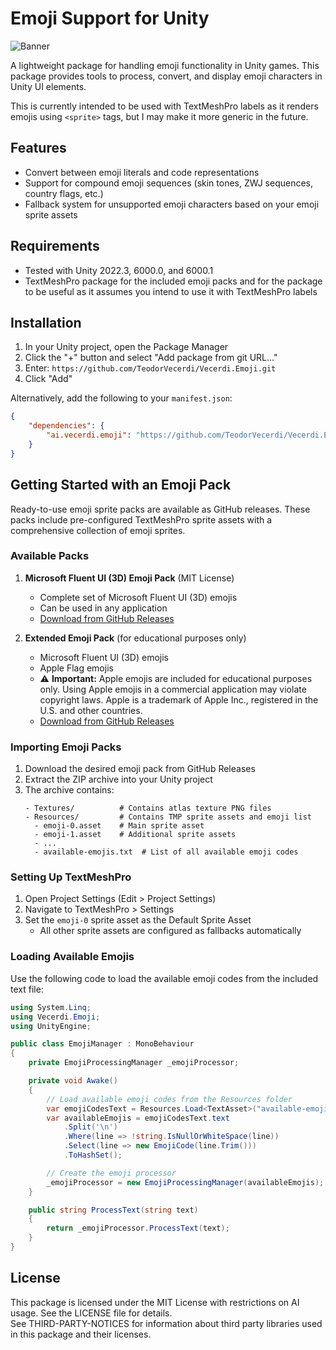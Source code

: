 # Emoji Support for Unity

![Banner](https://github.com/user-attachments/assets/b97f76df-c4f7-4d62-89ea-53fc4114e5b1)

A lightweight package for handling emoji functionality in Unity games. This package provides tools to process, convert, and display emoji characters in Unity UI elements.

This is currently intended to be used with TextMeshPro labels as it renders emojis using `<sprite>` tags, but I may make it more generic in the future.

## Features

- Convert between emoji literals and code representations
- Support for compound emoji sequences (skin tones, ZWJ sequences, country flags, etc.)
- Fallback system for unsupported emoji characters based on your emoji sprite assets

## Requirements

- Tested with Unity 2022.3, 6000.0, and 6000.1
- TextMeshPro package for the included emoji packs and for the package to be useful as it assumes you intend to use it with TextMeshPro labels

## Installation

1. In your Unity project, open the Package Manager
2. Click the "+" button and select "Add package from git URL..."
3. Enter: `https://github.com/TeodorVecerdi/Vecerdi.Emoji.git`
4. Click "Add"

Alternatively, add the following to your `manifest.json`:

```json
{
    "dependencies": {
        "ai.vecerdi.emoji": "https://github.com/TeodorVecerdi/Vecerdi.Emoji.git"
    }
}
```

## Getting Started with an Emoji Pack

Ready-to-use emoji sprite packs are available as GitHub releases. These packs include pre-configured TextMeshPro sprite assets with a comprehensive collection of emoji sprites.

### Available Packs

1. **Microsoft Fluent UI (3D) Emoji Pack** (MIT License)
   - Complete set of Microsoft Fluent UI (3D) emojis
   - Can be used in any application
   - [Download from GitHub Releases](https://github.com/TeodorVecerdi/Vecerdi.Emoji/releases/tag/emoji-pack-fluentui)

2. **Extended Emoji Pack** (for educational purposes only)
   - Microsoft Fluent UI (3D) emojis
   - Apple Flag emojis
   - ⚠️ **Important:** Apple emojis are included for educational purposes only. Using Apple emojis in a commercial application may violate copyright laws. Apple is a trademark of Apple Inc., registered in the U.S. and other countries.
   - [Download from GitHub Releases](https://github.com/TeodorVecerdi/Vecerdi.Emoji/releases/tag/emoji-pack-extended)

### Importing Emoji Packs

1. Download the desired emoji pack from GitHub Releases
2. Extract the ZIP archive into your Unity project
3. The archive contains:
   ```
   - Textures/          # Contains atlas texture PNG files
   - Resources/         # Contains TMP sprite assets and emoji list
     - emoji-0.asset    # Main sprite asset
     - emoji-1.asset    # Additional sprite assets
     - ...
     - available-emojis.txt  # List of all available emoji codes
   ```

### Setting Up TextMeshPro

1. Open Project Settings (Edit > Project Settings)
2. Navigate to TextMeshPro > Settings
3. Set the `emoji-0` sprite asset as the Default Sprite Asset
   - All other sprite assets are configured as fallbacks automatically

### Loading Available Emojis

Use the following code to load the available emoji codes from the included text file:

```csharp
using System.Linq;
using Vecerdi.Emoji;
using UnityEngine;

public class EmojiManager : MonoBehaviour
{
    private EmojiProcessingManager _emojiProcessor;

    private void Awake()
    {
        // Load available emoji codes from the Resources folder
        var emojiCodesText = Resources.Load<TextAsset>("available-emojis");
        var availableEmojis = emojiCodesText.text
            .Split('\n')
            .Where(line => !string.IsNullOrWhiteSpace(line))
            .Select(line => new EmojiCode(line.Trim()))
            .ToHashSet();

        // Create the emoji processor
        _emojiProcessor = new EmojiProcessingManager(availableEmojis);
    }

    public string ProcessText(string text)
    {
        return _emojiProcessor.ProcessText(text);
    }
}
```

## License

This package is licensed under the MIT License with restrictions on AI usage. See the LICENSE file for details.\
See THIRD-PARTY-NOTICES for information about third party libraries used in this package and their licenses.
